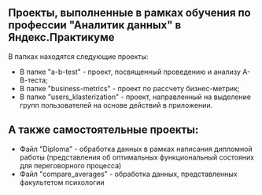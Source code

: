 ## Проекты, выполненные в рамках обучения по профессии "Аналитик данных" в Яндекс.Практикуме 

В папках находятся следующие проекты:
- В папке "a-b-test" -  проект, посвященный проведению и анализу А-В-теста;
- В папке "business-metrics" - проект по рассчету бизнес-метрик;
- В папке "users_klasterization" - проект, направленный на выделение групп пользователей на основе действий в приложении.

## А также самостоятельные проекты:
- Файл "Diploma" - обработка данных в рамках написания дипломной работы (представления об оптимальных функциональный состояних для переговорного процесса)
- Файл "compare_averages" - обработка данных, представленных факультетом психологии
